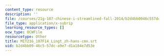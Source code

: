 ```yaml
---
content_type: resource
description: ''
file: /courses/21g-107-chinese-i-streamlined-fall-2014/b2d4bb0946c557dca9e7d1a184e7d53e_MIT21G_107F14_Lingt_zh-hans-cmn.vtt
file_type: application/x-subrip
learning_resource_types: []
ocw_type: OCWFile
resourcetype: Other
title: MIT21G_107F14_Lingt_zh-hans-cmn.srt
uid: b2d4bb09-46c5-57dc-a9e7-d1a184e7d53e
---
```


